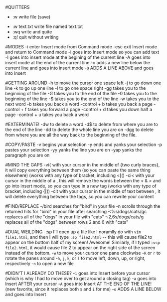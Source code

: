 #QUITTERS
* :w		write file (save)
- :w text.txt	write file named text.txt
- :wq		write and quite
- :q!		quit without writing

#MODES
-i		enter Insert mode from Command mode
-esc		exit Insert mode and return to Command mode
-i	goes into Insert mode so you can add text
-I	goes into insert mode at the begining of the current line
-A	goes into insert mode at the end of the current line
-o	adds a new line below the current line and goes into insert mode
-`O` ADDS A LINE ABOVE and goes into Insert

#GETTING AROUND
-h	to move the cursor one space left
-j	to go down one line
-k	to go up one line
-l	to go one space right
-gg	takes you to the beginning of the file
-G	takes you to the end of the file
-0	takes you to the beginning of the line
-$	takes you to the end of the line
-w	takes you to the next word
-b	takes you back a word
-control + b	takes you back a page
-control + f	takes you forward a page
-control + d	takes you down half a page
-control + u	takes you back a word


#EXTERMINATE!
-dw	to delete a word
-d$	to delete from where you are to the end of the line
-dd	to delete the whole line you are on
-dgg	to delete from where you are all the way back to the beginning of the file.


#COPY/PASTE
-v	begins your selection
-y	ends and yanks your selection
-p	pastes your selection
-yy	yanks the line you are on
-yap	yanks the paragraph you are on


#MIND THE GAPS
-vi{	with your cursor in the middle of {two curly braces}, it will copy everything between them (so you can paste the same thing elsewhere) (works with any type of bracket, including <[()
-ci<	with your cursor in the middle of a <tag>, this will remove the words between the < & > and go into insert mode, so you can type in a new tag (works with any type of bracket, including {[()
-cit	with your cursor in the middle of text between <tags>, it will delete everything between the tags, so you can rewrite your content

#FIND/REPLACE
-/bird	searches for "bird" in your file
-n	scrolls through the returned hits for "bird" in your file after searching
-:%s/dogs/cats/gc	replaces all of the "dogs" in your file with "cats"
-:2,6s/dogs/cats/g	replaces all of the "dogs" between rows 2 and 6 with "cats"

#DUAL WEILDING
-:sp	I'll open up a file like I noramlly do with `vim file1.html`, and then I will type `:sp file2.html` -- this will cause file2 to appear on the bottom half of my screen! Awesome! Similarly, if I typed `:vsp file2.html`, it would cause file 2 to appear on the right side of the screen instead of the bottom.
-`w` 		to move your cursor one pane clockwise
-`R` or `r`	 to rotate the panes around
-`h`, `j`, `k`, or `l` to move left, down, up, or right, respectively
-`n`	 	to open a new file

#DIDN'T I ALREADY DO THESE?
-`i` goes into Insert before your cursor (which is why I had to move over to get around a closing tag)
-`a` goes into Insert AFTER your cursor
-`A` goes into Insert AT THE END OF THE LINE! (new favorite, since it replaces both `$` and `i` for me)
-`o` ADDS A LINE BELOW and goes into Insert


